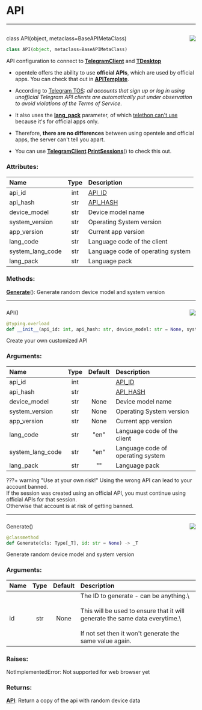 <!-- vim: syntax=Markdown -->

# API

<a id="api.API"></a>

---

## <a href="https://github.com/thedemons/opentele/blob/aa00decd853fe25eba189b66c18d832de5a37ede/src/api.py#L54"><img align="right" style="float:right;" src="https://img.shields.io/badge/view-source-green"></a>

<span class="highlight"><span class="k">class </span></span><span class="highlight"><span class="nc">API</span></span><span class="highlight"><span class="o">(</span></span><span class="highlight"><span class="nc">object</span></span><span class="highlight"><span class="o">, </span></span><span class="highlight"><span class="nc">metaclass</span></span><span class="highlight"><span class="o">=</span></span><span class="highlight"><span class="nc">BaseAPIMetaClass</span></span><span class="highlight"><span class="o">)</span></span>

```python
class API(object, metaclass=BaseAPIMetaClass)
```

API configuration to connect to <a class="codehl codehl_obj" href="../../documentation/telethon/telegramclient#telegramclient-objects"><b>TelegramClient</b></a> and <a class="codehl codehl_obj" href="../../documentation/telegram-desktop/tdesktop#tdesktop-objects"><b>TDesktop</b></a>

- <span class="highlight"><span class="o">*</span></span><span class="highlight"><span class="o">*</span></span><span class="highlight"><span class="n">opentele</span></span><span class="highlight"><span class="o">*</span></span><span class="highlight"><span class="o">*</span></span> offers the ability to use **<span class="highlight"><span class="n">official</span></span> <span class="highlight"><span class="n">APIs</span></span>**, which are used by <span class="highlight"><span class="n">official</span></span> <span class="highlight"><span class="n">apps</span></span>. You can check that out in <a class="codehl codehl_obj" href="api#apitemplate-objects"><b>APITemplate</b></a>.

- According to [Telegram TOS](https://core.telegram.org/api/obtaining_api_id#using-the-api-id): *all accounts that sign up or log in using unofficial Telegram API clients are automatically put under observation to avoid violations of the Terms of Service*.

- It also uses the **[lang_pack](https://core.telegram.org/method/initConnection)** parameter, of which [telethon can't use](https://github.com/LonamiWebs/Telethon/blob/master/telethon/client/telegrambaseclient.py#L375) because it's for official apps only.

- Therefore, **there are no differences** between using <span class="highlight"><span class="n">opentele</span></span> and <span class="highlight"><span class="n">official</span></span> <span class="highlight"><span class="n">apps</span></span>, the server can't tell you apart.

- You can use <a class="codehl codehl_obj" href="../../documentation/telethon/telegramclient#telegramclient-objects"><b>TelegramClient</b></a><span class="highlight"><span class="o">.</span></span><a class="codehl codehl_function" href="../../documentation/telethon/telegramclient#telegramclientprintsessions"><b>PrintSessions</b></a><span class="highlight"><span class="o">(</span></span><span class="highlight"><span class="p">)</span></span> to check this out.

### Attributes:
| Name | Type | Description |
| :--- | :--: | :---------- |
| <span class="highlight"><span class="n">api_id</span></span> | <span class="highlight"><span class="bp">int</span></span> | [API_ID](https://core.telegram.org/api/obtaining_api_id#obtaining-api-id) |
| <span class="highlight"><span class="n">api_hash</span></span> | <span class="highlight"><span class="bp">str</span></span> | [API_HASH](https://core.telegram.org/api/obtaining_api_id#obtaining-api-id) |
| <span class="highlight"><span class="n">device_model</span></span> | <span class="highlight"><span class="bp">str</span></span> | Device model name |
| <span class="highlight"><span class="n">system_version</span></span> | <span class="highlight"><span class="bp">str</span></span> | Operating System version |
| <span class="highlight"><span class="n">app_version</span></span> | <span class="highlight"><span class="bp">str</span></span> | Current app version |
| <span class="highlight"><span class="n">lang_code</span></span> | <span class="highlight"><span class="bp">str</span></span> | Language code of the client |
| <span class="highlight"><span class="n">system_lang_code</span></span> | <span class="highlight"><span class="bp">str</span></span> | Language code of operating system |
| <span class="highlight"><span class="n">lang_pack</span></span> | <span class="highlight"><span class="bp">str</span></span> | Language pack |


### Methods:

<a class="codehl codehl_function" href="api#apigenerate"><b>Generate</b></a><span class="highlight"><span class="o">(</span></span><span class="highlight"><span class="p">)</span></span>: Generate random device model and system version





<a id="api.API.__init__"></a>

---

### <a href="https://github.com/thedemons/opentele/blob/aa00decd853fe25eba189b66c18d832de5a37ede/src/api.py#L107"><img align="right" style="float:right;" src="https://img.shields.io/badge/view-source-green"></a>

<span class="highlight"><span class="nc">API</span></span><span class="highlight"><span class="o">()</span></span>

```python
@typing.overload
def __init__(api_id: int, api_hash: str, device_model: str = None, system_version: str = None, app_version: str = None, lang_code: str = None, system_lang_code: str = None, lang_pack: str = None) -> None
```

Create your own customized API

### Arguments:
| Name | Type | Default | Description |
| :--- | :--: | :-----: | :---------- |
| <span class="highlight"><span class="n">api_id</span></span> | <span class="highlight"><span class="bp">int</span></span> |  | [API_ID](https://core.telegram.org/api/obtaining_api_id#obtaining-api-id) |
| <span class="highlight"><span class="n">api_hash</span></span> | <span class="highlight"><span class="bp">str</span></span> |  | [API_HASH](https://core.telegram.org/api/obtaining_api_id#obtaining-api-id) |
| <span class="highlight"><span class="n">device_model</span></span> | <span class="highlight"><span class="bp">str</span></span> | <span class="highlight"><span class="kc">None</span></span> | <span class="highlight"><span class="n">Device model name</span></span> |
| <span class="highlight"><span class="n">system_version</span></span> | <span class="highlight"><span class="bp">str</span></span> | <span class="highlight"><span class="kc">None</span></span> | <span class="highlight"><span class="n">Operating System version</span></span> |
| <span class="highlight"><span class="n">app_version</span></span> | <span class="highlight"><span class="bp">str</span></span> | <span class="highlight"><span class="kc">None</span></span> | <span class="highlight"><span class="n">Current app version</span></span> |
| <span class="highlight"><span class="n">lang_code</span></span> | <span class="highlight"><span class="bp">str</span></span> | <span class="highlight"><span class="s2">"</span></span><span class="highlight"><span class="s2">en</span></span><span class="highlight"><span class="s2">"</span></span> | <span class="highlight"><span class="n">Language code of the client</span></span> |
| <span class="highlight"><span class="n">system_lang_code</span></span> | <span class="highlight"><span class="bp">str</span></span> | <span class="highlight"><span class="s2">"</span></span><span class="highlight"><span class="s2">en</span></span><span class="highlight"><span class="s2">"</span></span> | <span class="highlight"><span class="n">Language code of operating system</span></span> |
| <span class="highlight"><span class="n">lang_pack</span></span> | <span class="highlight"><span class="bp">str</span></span> | <span class="highlight"><span class="s2">"</span></span><span class="highlight"><span class="s2">"</span></span> | <span class="highlight"><span class="n">Language pack</span></span> |


???+ warning "Use at your own risk!"
    Using the wrong API can lead to your account banned.<br/>
    If the session was created using an official API, you must continue using official APIs for that session.<br/>
    Otherwise that account is at risk of getting banned.




<a id="api.API.Generate"></a>

---

### <a href="https://github.com/thedemons/opentele/blob/aa00decd853fe25eba189b66c18d832de5a37ede/src/api.py#L238"><img align="right" style="float:right;" src="https://img.shields.io/badge/view-source-green"></a>

<span class="highlight"><span class="nf">Generate</span></span><span class="highlight"><span class="o">()</span></span>

```python
@classmethod
def Generate(cls: Type[_T], id: str = None) -> _T
```

Generate random device model and system version

### Arguments:
| Name | Type | Default | Description |
| :--- | :--: | :-----: | :---------- |
| <span class="highlight"><span class="nb">id</span></span> | <span class="highlight"><span class="bp">str</span></span> | <span class="highlight"><span class="kc">None</span></span> | The ID to generate - can be anything.\\<br/><br/>This will be used to ensure that it will generate the same data everytime.\\<br/><br/>If not set then it won't generate the same value again. |


### Raises:

<span class="highlight"><span class="ne">NotImplementedError</span></span>: Not supported for web browser yet



### Returns:

<a class="codehl codehl_obj" href="api#api-objects"><b>API</b></a>: Return a copy of the api with random device data





